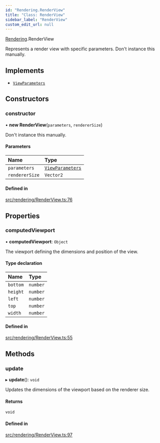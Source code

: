 ```yaml
---
id: "Rendering.RenderView"
title: "Class: RenderView"
sidebar_label: "RenderView"
custom_edit_url: null
---
```


[Rendering](../namespaces/Rendering.md).RenderView

Represents a render view with specific parameters. 
Don't instance this manually.

## Implements

- [`ViewParameters`](../interfaces/Rendering.ViewParameters.md)

## Constructors

### constructor

• **new RenderView**(`parameters`, `rendererSize`)

Don't instance this manually.

#### Parameters

| Name | Type |
| :------ | :------ |
| `parameters` | [`ViewParameters`](../interfaces/Rendering.ViewParameters.md) |
| `rendererSize` | `Vector2` |

#### Defined in

[src/rendering/RenderView.ts:76](https://github.com/agargaro/three.ez/blob/ba52259/src/rendering/RenderView.ts#L76)

## Properties

### computedViewport

• **computedViewport**: `Object`

The viewport defining the dimensions and position of the view.

#### Type declaration

| Name | Type |
| :------ | :------ |
| `bottom` | `number` |
| `height` | `number` |
| `left` | `number` |
| `top` | `number` |
| `width` | `number` |

#### Defined in

[src/rendering/RenderView.ts:55](https://github.com/agargaro/three.ez/blob/ba52259/src/rendering/RenderView.ts#L55)

## Methods

### update

▸ **update**(): `void`

Updates the dimensions of the viewport based on the renderer size.

#### Returns

`void`

#### Defined in

[src/rendering/RenderView.ts:97](https://github.com/agargaro/three.ez/blob/ba52259/src/rendering/RenderView.ts#L97)
